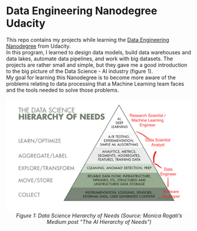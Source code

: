 # Data Engineering Nanodegree Udacity
This repo contains my projects while learning the [Data Engineering Nanodegree](https://www.udacity.com/course/data-engineer-nanodegree--nd027) from Udacity.  
In this program, I learned to design data models, build data warehouses and data lakes, automate data pipelines, and work with big datasets. The projects are rather small and simple, but they gave me a good introduction to the big picture of the Data Science - AI industry (figure 1).  
My goal for learning this Nanodegree is to become more aware of the problems relating to data processing that a Machine Learning team faces and the tools needed to solve those problems.  
<p align="center">
    <img src="images/dsHierarchy.png" alt><br>
    <em>Figure 1: Data Science Hierarchy of Needs (Source: Monica Rogati’s Medium post “The AI Hierarchy of Needs”)</em>
</p>
